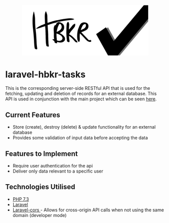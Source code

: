 <p align="center"><img src="https://github.com/henrybkr/hbkr-tasks/blob/master/src/assets/images/logo1_dark.svg" width="400"></p>

# laravel-hbkr-tasks

This is the corresponding server-side RESTful API that is used for the fetching, updating and deletion of records for an external database. This API is used in conjunction with the main project which can be seen [here](https://github.com/henrybkr/hbkr-tasks).

## Current Features
* Store (create), destroy (delete) & update functionality for an external database
* Provides some validation of input data before accepting the data

## Features to Implement
* Require user authentication for the api
* Deliver only data relevant to a specific user

## Technologies Utilised
* [PHP 7.3](https://github.com/php/php-src)
* [Laravel](https://github.com/laravel/laravel)
* [Laravel-cors ](https://github.com/barryvdh/laravel-cors) - Allows for cross-origin API calls when not using the same domain (developer mode)

